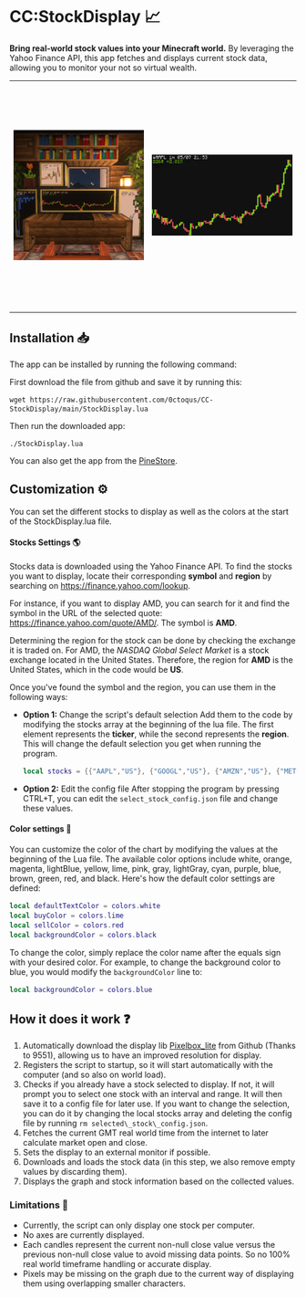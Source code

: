 # CC:StockDisplay 📈
**Bring real-world stock values into your Minecraft world.**
By leveraging the Yahoo Finance API, this app fetches and displays current stock data, allowing you to monitor your not so virtual wealth.

<table style="border: none;">
  <tr>
    <td style="border: none; height: 400px;">
      <img src=".README/showcase.png" alt="First Screenshot">
    </td>
    <td style="border: none; height: 400px;">
      <img src=".README/terminal_screenshot.png" alt="Second Screenshot">
    </td>
  </tr>
</table>

## Installation 📥
The app can be installed by running the following command:

First download the file from github and save it by running this:
```shell
wget https://raw.githubusercontent.com/0ctoqus/CC-StockDisplay/main/StockDisplay.lua
```
Then run the downloaded app:
```shell
./StockDisplay.lua
```

You can also get the app from the [PineStore](https://pinestore.cc/projects/103/stock-display).


## Customization ⚙️
You can set the different stocks to display as well as the colors at the start of the StockDisplay.lua file.


#### Stocks Settings 🌎
Stocks data is downloaded using the Yahoo Finance API. To find the stocks you want to display, locate their corresponding **symbol** and **region** by searching on https://finance.yahoo.com/lookup.

For instance, if you want to display AMD, you can search for it and find the symbol in the URL of the selected quote: https://finance.yahoo.com/quote/AMD/. The symbol is **AMD**.

Determining the region for the stock can be done by checking the exchange it is traded on. For AMD, the *NASDAQ Global Select Market* is a stock exchange located in the United States. Therefore, the region for **AMD** is the United States, which in the code would be **US**.

Once you've found the symbol and the region, you can use them in the following ways:

- **Option 1:** Change the script's default selection
  Add them to the code by modifying the stocks array at the beginning of the lua file. The first element represents the **ticker**, while the second represents the **region**. This will change the default selection you get when running the program.

  ```lua
  local stocks = {{"AAPL","US"}, {"GOOGL","US"}, {"AMZN","US"}, {"META","US"}, {"MSFT","US"}}
  ```

- **Option 2:** Edit the config file
  After stopping the program by pressing CTRL+T, you can edit the `select_stock_config.json` file and change these values.


#### Color settings 🎨

You can customize the color of the chart by modifying the values at the beginning of the Lua file. The available color options include white, orange, magenta, lightBlue, yellow, lime, pink, gray, lightGray, cyan, purple, blue, brown, green, red, and black.
Here's how the default color settings are defined:

```lua
local defaultTextColor = colors.white
local buyColor = colors.lime
local sellColor = colors.red
local backgroundColor = colors.black
```

To change the color, simply replace the color name after the equals sign with your desired color. For example, to change the background color to blue, you would modify the `backgroundColor` line to:

```lua
local backgroundColor = colors.blue
```

## How it does it work ❓
1. Automatically download the display lib [Pixelbox_lite](https://github.com/9551-Dev/pixelbox_lite) from Github (Thanks to 9551), allowing us to have an improved resolution for display.
2. Registers the script to startup, so it will start automatically with the computer (and so also on world load).
3. Checks if you already have a stock selected to display. If not, it will prompt you to select one stock with an interval and range. It will then save it to a config file for later use. If you want to change the selection, you can do it by changing the local stocks array and deleting the config file by running ``` rm selected\_stock\_config.json ```.
4. Fetches the current GMT real world time from the internet to later calculate market open and close.
5. Sets the display to an external monitor if possible.
6. Downloads and loads the stock data (in this step, we also remove empty values by discarding them).
7. Displays the graph and stock information based on the collected values.

### Limitations 🚧
* Currently, the script can only display one stock per computer.
* No axes are currently displayed.
* Each candles represent the current non-null close value versus the previous non-null close value to avoid missing data points. So no 100% real world timeframe handling or accurate display.
* Pixels may be missing on the graph due to the current way of displaying them using overlapping smaller characters.